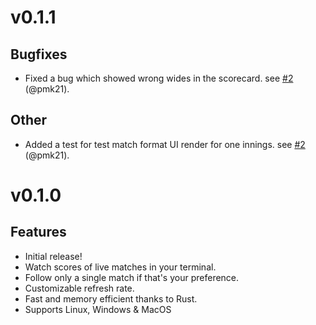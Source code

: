 # v0.1.1

## Bugfixes

* Fixed a bug which showed wrong wides in the scorecard. see [#2](https://github.com/pmk21/cricket-rs/pull/2) (@pmk21).

## Other

* Added a test for test match format UI render for one innings. see [#2](https://github.com/pmk21/cricket-rs/pull/2) (@pmk21).

# v0.1.0

## Features

* Initial release!
* Watch scores of live matches in your terminal.
* Follow only a single match if that's your preference.
* Customizable refresh rate.
* Fast and memory efficient thanks to Rust.
* Supports Linux, Windows & MacOS
